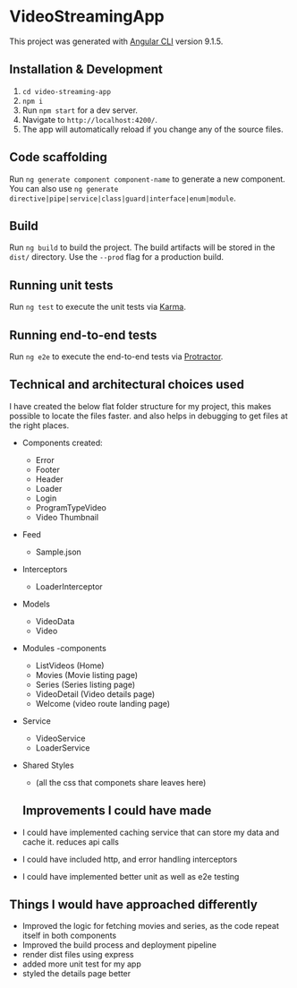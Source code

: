 # VideoStreamingApp

This project was generated with [Angular CLI](https://github.com/angular/angular-cli) version 9.1.5.

## Installation & Development
1. `cd video-streaming-app`  
2. `npm i`  
3. Run `npm start` for a dev server. 
4. Navigate to `http://localhost:4200/`. 
5. The app will automatically reload if you change any of the source files.

## Code scaffolding

Run `ng generate component component-name` to generate a new component. You can also use `ng generate directive|pipe|service|class|guard|interface|enum|module`.

## Build

Run `ng build` to build the project. The build artifacts will be stored in the `dist/` directory. Use the `--prod` flag for a production build.

## Running unit tests

Run `ng test` to execute the unit tests via [Karma](https://karma-runner.github.io).

## Running end-to-end tests

Run `ng e2e` to execute the end-to-end tests via [Protractor](http://www.protractortest.org/).

## Technical and architectural choices used 

I have created the below flat folder structure for my project, this makes possible to locate the files faster. and also helps in debugging to get files at the right places.

- Components created:
   - Error
   - Footer
   - Header
   - Loader
   - Login
   - ProgramTypeVideo
   - Video Thumbnail
- Feed
   - Sample.json
- Interceptors
   - LoaderInterceptor
- Models
   - VideoData
   - Video
- Modules
  -components
    - ListVideos (Home)
    - Movies (Movie listing page)
    - Series (Series listing page)  
    - VideoDetail (Video details page)
    - Welcome (video route landing page) 
- Service
   - VideoService
   - LoaderService
- Shared Styles 
  - (all the css that componets share leaves here)

  ## Improvements I could have made

- I could have implemented caching service that can store my data and cache it. reduces api calls
- I could have included http, and error handling interceptors
- I could have implemented better unit as well as e2e testing

## Things I would have approached differently

- Improved the logic for fetching movies and series, as the code repeat itself in both components
- Improved the build process and deployment pipeline 
- render dist files using express
- added more unit test for my app
- styled the details page better
   
